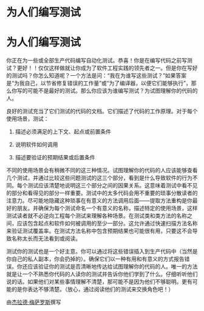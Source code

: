 # 为人们编写测试

# 为人们编写测试

你正在为一些或全部生产代码编写自动化测试。恭喜！你是在编写代码之前写测试？更好！！仅仅这样做就让你成为了软件工程实践的领先者之一。但是你在写好的测试吗？你怎么知道呢？一个方法是问：“我在为谁写这些测试？”如果答案是“为我自己，以节省修复错误的工作量”或“为了编译器，以便它们能够执行”，那么你写的可能不是最好的测试。那么你应该为谁编写测试？为试图理解你的代码的人。

良好的测试充当了它们测试的代码的文档。它们描述了代码的工作原理。对于每个使用场景，测试：

1.  描述必须满足的上下文、起点或前置条件

1.  说明软件如何调用

1.  描述要验证的预期结果或后置条件

不同的使用场景会有稍微不同的这三种情况。试图理解你的代码的人应该能够查看几个测试，并通过比较这些问题测试的这三个部分，看到是什么导致软件的行为不同。每个测试应该清楚地说明这三个部分之间的因果关系。这意味着测试中看不见的部分和看得见的部分一样重要。测试中的太多代码会用不重要的琐事分散读者的注意力。尽可能地隐藏这种琐事在有意义的方法调用后面——提取方法重构是你最好的朋友。并确保为每个测试命名一个有意义的名称，描述特定的使用场景，这样测试读者就不必逆向工程每个测试来理解各种场景。在测试类和类方法的名称之间，应该包含起点和软件如何被调用的至少一部分。这允许通过快速扫描方法名称来验证测试覆盖率。在测试方法名称中包含预期结果也可能很有用，只要这不会导致名称太长而无法看到或阅读。

测试你的测试也是一个好主意。你可以通过将这些错误插入到生产代码中（当然是你自己的私人副本，你会扔掉的）。确保它们以一种有用和有意义的方式报告错误。你还应该验证你的测试是否清晰地传达给试图理解你的代码的人。唯一的方法就是让一个不熟悉你代码的人读你的测试并告诉你他们学到了什么。仔细听听他们说的话。如果他们对某些事情理解不清楚，那可能不是因为他们不够聪明。更有可能的是你表达不够清楚。（放心，通过阅读他们的测试来交换角色吧！）

由[杰拉德·梅萨罗斯](http://programmer.97things.oreilly.com/wiki/index.php/Gerard_Meszaros)撰写
